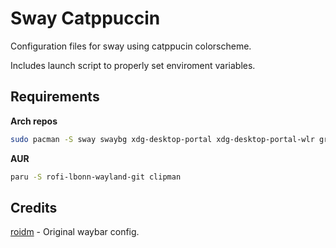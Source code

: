 # Sway Catppuccin

Configuration files for sway using catppucin colorscheme.

Includes launch script to properly set enviroment variables.

## Requirements

**Arch repos**

```bash
sudo pacman -S sway swaybg xdg-desktop-portal xdg-desktop-portal-wlr grim wl-clipboard waybar
```

**AUR**

```bash
paru -S rofi-lbonn-wayland-git clipman
```

## Credits

[roidm](https://github.com/roidm) - Original waybar config.
